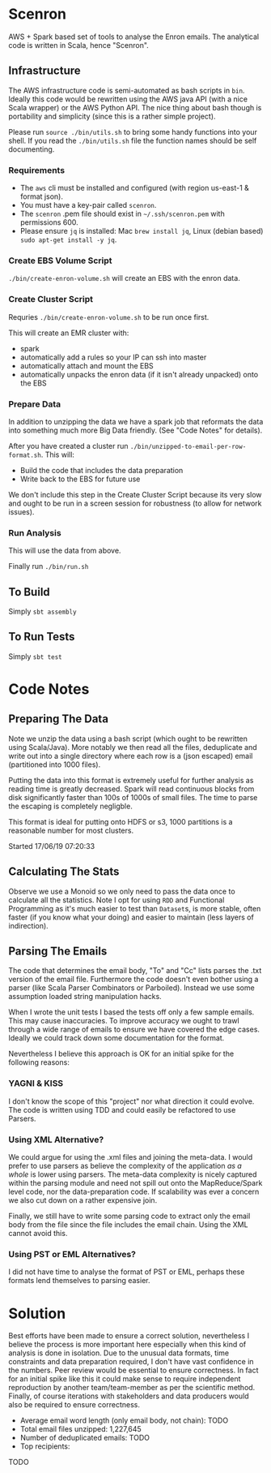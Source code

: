 # Scenron

AWS + Spark based set of tools to analyse the Enron emails. The analytical code is written in Scala, hence "Scenron".

## Infrastructure

The AWS infrastructure code is semi-automated as bash scripts in `bin`.  Ideally this code would be rewritten using the AWS java API (with a nice Scala wrapper) or the AWS Python API.  The nice thing about bash though is portability and simplicity (since this is a rather simple project).

Please run `source ./bin/utils.sh` to bring some handy functions into your shell. If you read the `./bin/utils.sh` file the function names should be self documenting.

### Requirements

 - The `aws` cli must be installed and configured (with region us-east-1 & format json). 
 - You must have a key-pair called `scenron`. 
 - The `scenron` .pem file should exist in `~/.ssh/scenron.pem` with permissions 600.
 - Please ensure `jq` is installed: Mac `brew install jq`, Linux (debian based) `sudo apt-get install -y jq`.

### Create EBS Volume Script

`./bin/create-enron-volume.sh` will create an EBS with the enron data.

### Create Cluster Script

Requries `./bin/create-enron-volume.sh` to be run once first.

This will create an EMR cluster with:

 - spark
 - automatically add a rules so your IP can ssh into master
 - automatically attach and mount the EBS
 - automatically unpacks the enron data (if it isn't already unpacked) onto the EBS

### Prepare Data

In addition to unzipping the data we have a spark job that reformats the data into something much more Big Data friendly.  (See "Code Notes" for details).

After you have created a cluster run `./bin/unzipped-to-email-per-row-format.sh`.  This will:

 - Build the code that includes the data preparation
 - Write back to the EBS for future use

We don't include this step in the Create Cluster Script because its very slow and ought to be run in a screen session for robustness (to allow for network issues).

### Run Analysis

This will use the data from above.

Finally run `./bin/run.sh`

## To Build

Simply `sbt assembly`

## To Run Tests

Simply `sbt test`

# Code Notes

## Preparing The Data

Note we unzip the data using a bash script (which ought to be rewritten using Scala/Java). 
More notably we then read all the files, deduplicate and write out into a single directory where each row is a (json escaped) email (partitioned into 1000 files).

Putting the data into this format is extremely useful for further analysis as reading time is greatly decreased.
Spark will read continuous blocks from disk significantly faster than 100s of 1000s of small files.
The time to parse the escaping is completely negligble.

This format is ideal for putting onto HDFS or s3, 1000 partitions is a reasonable number for most clusters.

Started 17/06/19 07:20:33

## Calculating The Stats

Observe we use a Monoid so we only need to pass the data once to calculate all the statistics.
Note I opt for using `RDD` and Functional Programming as it's much easier to test than `Dataset`s, 
is more stable, often faster (if you know what your doing) and easier to maintain (less layers of indirection). 

## Parsing The Emails

The code that determines the email body, "To" and "Cc" lists parses the .txt version of the email file.
Furthermore the code doesn't even bother using a parser (like Scala Parser Combinators or Parboiled).
Instead we use some assumption loaded string manipulation hacks.

When I wrote the unit tests I based the tests off only a few sample emails.  This may cause inaccuracies.
To improve accuracy we ought to trawl through a wide range of emails to ensure we have covered the edge cases.
Ideally we could track down some documentation for the format.

Nevertheless I believe this approach is OK for an initial spike for the following reasons:

### YAGNI & KISS

I don't know the scope of this "project" nor what direction it could evolve.
The code is written using TDD and could easily be refactored to use Parsers.

### Using XML Alternative?

We could argue for using the .xml files and joining the meta-data.
I would prefer to use parsers as believe the complexity of the application *as a whole* is lower using parsers.
The meta-data complexity is nicely captured within the parsing module and need not spill out onto the MapReduce/Spark level code, nor the data-preparation code.
If scalability was ever a concern we also cut down on a rather expensive join.

Finally, we still have to write some parsing code to extract only the email body from the file since the file includes the email chain.
Using the XML cannot avoid this.

### Using PST or EML Alternatives?

I did not have time to analyse the format of PST or EML, perhaps these formats lend themselves to parsing easier.

# Solution

Best efforts have been made to ensure a correct solution, nevertheless I believe the process is more important here especially when this kind of analysis is done in isolation.
Due to the unusual data formats, time constraints and data preparation required, I don't have vast confidence in the numbers.
Peer review would be essential to ensure correctness.
In fact for an initial spike like this it could make sense to require independent reproduction by another team/team-member as per the scientific method.
Finally, of course iterations with stakeholders and data producers would also be required to ensure correctness.

 - Average email word length (only email body, not chain): TODO
 - Total email files unzipped: 1,227,645
 - Number of deduplicated emails: TODO
 - Top recipients:
 
TODO
